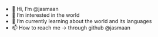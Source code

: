 - 👋 Hi, I’m @jasmaan
- 👀 I’m interested in the world
- 🌱 I’m currently learning about the world and its languages
- 📫 How to reach me -> through github @jasmaan

<!---
jasmaan/jasmaan is a special repository because its `README.md` (this file) appears on your GitHub profile.
You can click the Preview link to take a look at your changes.
--->
